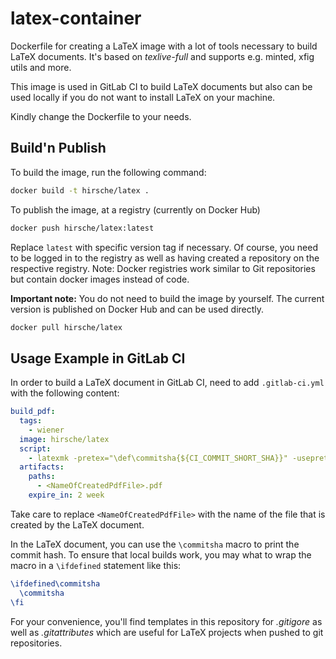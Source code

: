 # latex-container

Dockerfile for creating a LaTeX image with a lot of tools necessary to build
LaTeX documents. It's based on *texlive-full* and supports e.g. minted, xfig
utils and more.

This image is used in GitLab CI to build LaTeX documents but also can be used
locally if you do not want to install LaTeX on your machine.

Kindly change the Dockerfile to your needs.

## Build'n Publish

To build the image, run the following command:

```bash
docker build -t hirsche/latex .
```

To publish the image, at a registry (currently on Docker Hub)

```bash
docker push hirsche/latex:latest
```

Replace `latest` with specific version tag if necessary. Of course, you need to
be logged in to the registry as well as having created a repository on the
respective registry. Note: Docker registries work similar to Git repositories
but contain docker images instead of code.

**Important note:** You do not need to build the image by yourself. The current
version is published on Docker Hub and can be used directly.
```bash
docker pull hirsche/latex
```

## Usage Example in GitLab CI

In order to build a LaTeX document in GitLab CI, need to add `.gitlab-ci.yml`
with the following content:

```yaml
build_pdf:
  tags:
    - wiener
  image: hirsche/latex
  script:
    - latexmk -pretex="\def\commitsha{${CI_COMMIT_SHORT_SHA}}" -usepretex ${file}
  artifacts:
    paths:
      - <NameOfCreatedPdfFile>.pdf
    expire_in: 2 week
```

Take care to replace `<NameOfCreatedPdfFile>` with the name of the file that
is created by the LaTeX document.

In the LaTeX document, you can use the `\commitsha` macro to print the commit
hash. To ensure that local builds work, you may what to wrap the macro in a
`\ifdefined` statement like this:

```latex
\ifdefined\commitsha
  \commitsha
\fi
```

For your convenience, you'll find templates in this repository for *.gitigore*
as well as *.gitattributes* which are useful for LaTeX projects when pushed to
git repositories.
